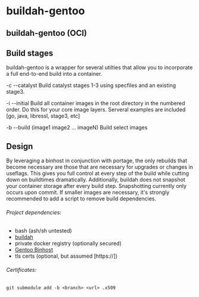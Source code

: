 # buildah-gentoo

buildah-gentoo (OCI)
--------------

## Build stages

buildah-gentoo is a wrapper for several utilties that allow you to incorporate a full end-to-end build into a container. 

-c --catalyst
Build catalyst stages 1-3 using specfiles and an existing stage3. 

-i --initial
Build all container images in the root directory in the numbered order. Do this for your core image layers. Serveral examples are included [go, java, libressl, stage3, etc]

-b --build (image1 image2 ... imageN)
Build select images

## Design

By leveraging a binhost in conjunction with portage, the only rebuilds that become necessary are those that are necessary for upgrades or changes in useflags. This gives you full control at every step of the build while cutting down on buildtimes dramatically. Additionally, buildah does not snapshot your container storage after every build step. Snapshotting currently only occurs upon commit. If smaller images are necessary, it's strongly recommended to add a script to remove build dependencies. 
###### Project dependencies: 
* bash (ash/sh untested)
* [buildah](https://github.com/projectatomic/buildah)
* private docker registry (optionally secured)
* [Gentoo Binhost](https://wiki.gentoo.org/wiki/Binary_package_guide)
* tls certs (optional, but assumed [https://])

###### Certificates: 
`git submodule add -b <branch> <url> .x509`

